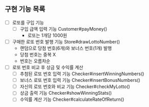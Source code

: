 ## 구현 기능 목록
- [ ] 로또를 구입 기능 
  - [ ] 구입 급액 입력 기능 Customer#payMoney()
    - 로또는 1개당 1000원 
- [ ] 구매한 로또 번호 발행 기능 Store#drawLottoNumber()
    - 랜덤으로 당첨 번호(6개)와 보너스 번호(1개) 발행
    - 당첨 번호는 중복 X
    - 번호는 오름차순
- [ ] 로또 번호 비교 후 상금 및 수익률 계산 
  - [ ] 추첨된 로또 번호 입력 기능 Checker#insertWinningNumbers()
  - [ ] 보너스 로또 번호 입력 기능 Checker#insertBonusNumbers()
  - [ ] 자신의 로또 번호와 비교 기능 Checker#checkMyLotto()
  - [ ] 상금 출력 기능 Checker#showWinningStats()
  - [ ] 수익률 계산 기능 Checker#calculateRateOfReturn()
